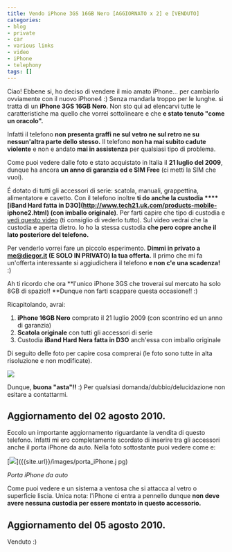 ```yaml
---
title: Vendo iPhone 3GS 16GB Nero [AGGIORNATO x 2] e [VENDUTO]
categories:
- blog
- private
- car
- various links
- video
- iPhone
- telephony
tags: []
---
```

Ciao! Ebbene si, ho deciso di vendere il mio amato iPhone... per cambiarlo
ovviamente con il nuovo iPhone4 :) Senza mandarla troppo per le lunghe. si
tratta di un **iPhone 3GS 16GB Nero**. Non sto qui ad elencarvi tutte le
caratteristiche ma quello che vorrei sottolineare e che **e stato tenuto "come
un oracolo".**

Infatti il telefono **non presenta graffi ne sul vetro ne sul retro ne su
nessun'altra parte dello stesso.** Il telefono **non ha mai subito cadute
violente** e non e andato **mai in assistenza** per qualsiasi tipo di
problema.

Come puoi vedere dalle foto e stato acquistato in Italia il **21 luglio del
2009**, dunque ha ancora **un anno di garanzia ed e SIM Free** (ci metti la
SIM che vuoi).

É dotato di tutti gli accessori di serie: scatola, manuali, grappettina,
alimentatore e cavetto. Con il telefono inoltre **ti do anche  la custodia
****[iBand Hard fatta in D3O](http://www.tech21.uk.com/products-mobile-
iphone2.html) (con imballo originale)**. Per farti capire che tipo di custodia
e [vedi questo video](http://www.youtube.com/watch?v=j4uMTZWh0Rc) (ti
consiglio di vederlo tutto). Sul video vedrai che la custodia e aperta dietro.
Io ho la stessa custodia **che pero copre anche il lato posteriore del
telefono.**

Per venderlo vorrei fare un piccolo esperimento. **Dimmi in privato a
me@diegor.it (E SOLO IN PRIVATO) la tua offerta.** Il primo che mi fa
un'offerta interessante si aggiudichera il telefono **e non c'e una
scadenza!** :)

Ah ti ricordo che ora **l'unico iPhone 3GS che troverai sul mercato ha solo
8GB di spazio!! **Dunque non farti scappare questa occasione!! :)

Ricapitolando, avrai:

  1. **iPhone 16GB Nero** comprato il 21 luglio 2009 (con scontrino ed un anno di garanzia)
  2. **Scatola originale** con tutti gli accessori di serie
  3. Custodia **iBand Hard Nera fatta in D3O** anch'essa con imballo originale
  

  
Di seguito delle foto per capire cosa comprerai (le foto sono tutte in alta
risoluzione e non modificate).

[![]({{site.url}}/images/iPhone3.jpg)]({{site.url}}/images/iPhone3.jpg)

Dunque, **buona "asta"!!** :) Per qualsiasi domanda/dubbio/delucidazione non
esitare a contattarmi.

## Aggiornamento del 02 agosto 2010.

  
Eccolo un importante aggiornamento riguardante la vendita di questo telefono.
Infatti mi ero completamente scordato di inserire tra gli accessori anche il
porta iPhone da auto. Nella foto sottostante puoi vedere come e:

[![]({{site.url}}/images/porta_iPhone.jpg)]({{site.url}}/images/porta_iPhone.j
pg)

_Porta iPhone da auto_

Come puoi vedere e un sistema a ventosa che si attacca al vetro o superficie
liscia. Unica nota: l'iPhone ci entra a pennello dunque **non deve avere
nessuna custodia per essere montato in questo accessorio.**

## Aggiornamento del 05 agosto 2010.

  
Venduto :)

